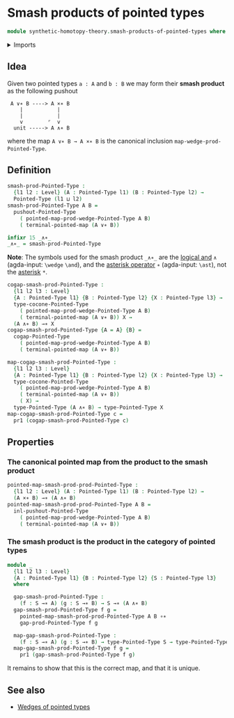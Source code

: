 # Smash products of pointed types

```agda
module synthetic-homotopy-theory.smash-products-of-pointed-types where
```

<details><summary>Imports</summary>

```agda
open import foundation.dependent-pair-types
open import foundation.universe-levels

open import structured-types.pointed-cartesian-product-types
open import structured-types.pointed-maps
open import structured-types.pointed-types
open import structured-types.pointed-unit-type

open import synthetic-homotopy-theory.cocones-under-spans-of-pointed-types
open import synthetic-homotopy-theory.pushouts-of-pointed-types
open import synthetic-homotopy-theory.wedges-of-pointed-types
```

</details>

## Idea

Given two pointed types `a : A` and `b : B` we may form their **smash product**
as the following pushout

```text
 A ∨∗ B ----> A ×∗ B
    |           |
    |           |
    v        ⌜  v
  unit -----> A ∧∗ B
```

where the map `A ∨∗ B → A ×∗ B` is the canonical inclusion
`map-wedge-prod-Pointed-Type`.

## Definition

```agda
smash-prod-Pointed-Type :
  {l1 l2 : Level} (A : Pointed-Type l1) (B : Pointed-Type l2) →
  Pointed-Type (l1 ⊔ l2)
smash-prod-Pointed-Type A B =
  pushout-Pointed-Type
    ( pointed-map-prod-wedge-Pointed-Type A B)
    ( terminal-pointed-map (A ∨∗ B))

infixr 15 _∧∗_
_∧∗_ = smash-prod-Pointed-Type
```

**Note**: The symbols used for the smash product `_∧∗_` are the
[logical and](https://codepoints.net/U+2227) `∧` (agda-input: `\wedge` `\and`),
and the [asterisk operator](https://codepoints.net/U+2217) `∗` (agda-input:
`\ast`), not the [asterisk](https://codepoints.net/U+002A) `*`.

```agda
cogap-smash-prod-Pointed-Type :
  {l1 l2 l3 : Level}
  {A : Pointed-Type l1} {B : Pointed-Type l2} {X : Pointed-Type l3} →
  type-cocone-Pointed-Type
    ( pointed-map-prod-wedge-Pointed-Type A B)
    ( terminal-pointed-map (A ∨∗ B)) X →
  (A ∧∗ B) →∗ X
cogap-smash-prod-Pointed-Type {A = A} {B} =
  cogap-Pointed-Type
    ( pointed-map-prod-wedge-Pointed-Type A B)
    ( terminal-pointed-map (A ∨∗ B))

map-cogap-smash-prod-Pointed-Type :
  {l1 l2 l3 : Level}
  {A : Pointed-Type l1} {B : Pointed-Type l2} {X : Pointed-Type l3} →
  type-cocone-Pointed-Type
    ( pointed-map-prod-wedge-Pointed-Type A B)
    ( terminal-pointed-map (A ∨∗ B))
    ( X) →
  type-Pointed-Type (A ∧∗ B) → type-Pointed-Type X
map-cogap-smash-prod-Pointed-Type c =
  pr1 (cogap-smash-prod-Pointed-Type c)
```

## Properties

### The canonical pointed map from the product to the smash product

```agda
pointed-map-smash-prod-prod-Pointed-Type :
  {l1 l2 : Level} (A : Pointed-Type l1) (B : Pointed-Type l2) →
  (A ×∗ B) →∗ (A ∧∗ B)
pointed-map-smash-prod-prod-Pointed-Type A B =
  inl-pushout-Pointed-Type
    ( pointed-map-prod-wedge-Pointed-Type A B)
    ( terminal-pointed-map (A ∨∗ B))
```

### The smash product is the product in the category of pointed types

```agda
module _
  {l1 l2 l3 : Level}
  {A : Pointed-Type l1} {B : Pointed-Type l2} {S : Pointed-Type l3}
  where

  gap-smash-prod-Pointed-Type :
    (f : S →∗ A) (g : S →∗ B) → S →∗ (A ∧∗ B)
  gap-smash-prod-Pointed-Type f g =
    pointed-map-smash-prod-prod-Pointed-Type A B ∘∗
    gap-prod-Pointed-Type f g

  map-gap-smash-prod-Pointed-Type :
    (f : S →∗ A) (g : S →∗ B) → type-Pointed-Type S → type-Pointed-Type (A ∧∗ B)
  map-gap-smash-prod-Pointed-Type f g =
    pr1 (gap-smash-prod-Pointed-Type f g)
```

It remains to show that this is the correct map, and that it is unique.

## See also

- [Wedges of pointed types](synthetic-homotopy-theory.wedges-of-pointed-types.md)
